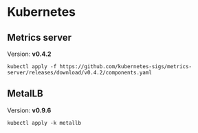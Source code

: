# Kubernetes

## Metrics server
Version: **v0.4.2**
```
kubectl apply -f https://github.com/kubernetes-sigs/metrics-server/releases/download/v0.4.2/components.yaml
```

## MetalLB
Version: **v0.9.6**

```
kubectl apply -k metallb
```